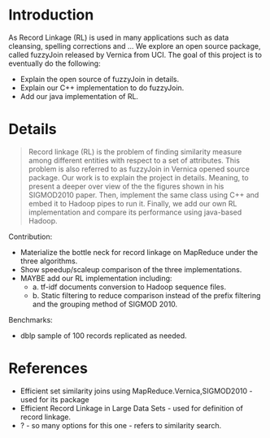 # Introduction #

As Record Linkage (RL) is used in many applications such as data cleansing, spelling corrections and ... We explore an open source package, called fuzzyJoin released by Vernica from UCI. The goal of this project is to eventually do the following:
  * Explain the open source of fuzzyJoin in details.
  * Explain our C++ implementation to do fuzzyJoin.
  * Add our java implementation of RL.

# Details #
> Record linkage (RL) is the problem of finding similarity measure among different entities with respect to a set of attributes. This problem is also referred to as fuzzyJoin in Vernica opened source  package. Our work is to explain the project in details. Meaning, to present a deeper over view of the the figures shown in his SIGMOD2010 paper. Then, implement the same class using C++ and embed it to Hadoop pipes to run it. Finally, we add our own RL implementation and compare its performance using java-based Hadoop.

Contribution:
  * Materialize the bottle neck for record linkage on MapReduce under the three algorithms.
  * Show speedup/scaleup comparison of the three implementations.
  * MAYBE add our RL implementation including:
    * a. tf-idf documents conversion to Hadoop sequence files.
    * b. Static filtering  to reduce comparison instead of the prefix filtering and the grouping method of SIGMOD 2010.

Benchmarks:
  * dblp sample of 100 records replicated as needed.

# References #

  * Efficient set similarity joins using MapReduce.Vernica,SIGMOD2010  - used for its package
  * Efficient Record Linkage in Large Data Sets - used for definition of record linkage.
  * ?   - so many options for this one - refers to similarity search.

